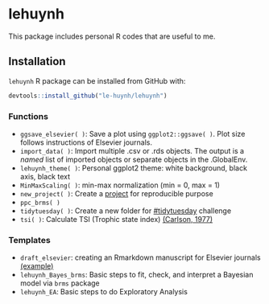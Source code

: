 
<!-- README.md is generated from README.Rmd. Please edit that file -->
# lehuynh

<!-- badges: start -->
<!-- badges: end -->
This package includes personal R codes that are useful to me.

## Installation

`lehuynh` R package can be installed from GitHub with:

``` r
devtools::install_github("le-huynh/lehuynh")
```

### Functions
- `ggsave_elsevier( )`: Save a plot using `ggplot2::ggsave( )`. Plot size follows instructions of Elsevier journals.
- `import_data( )`: Import multiple .csv or .rds objects. The output is a *named* list of imported objects or separate objects in the .GlobalEnv. 
- `lehuynh_theme( )`: Personal ggplot2 theme: white background, black axis, black text
- `MinMaxScaling( )`: min-max normalization (min = 0, max = 1)
- `new_project( )`: Create a [project](https://github.com/SchlossLab/new_project) for reproducible purpose
- `ppc_brms( )`
- `tidytuesday( )`: Create a new folder for [#tidytuesday](https://github.com/rfordatascience/tidytuesday) challenge
- `tsi( )`: Calculate TSI (Trophic state index) [(Carlson, 1977)](https://doi.org/10.4319/lo.1977.22.2.0361)

### Templates
- `draft_elsevier`: creating an Rmarkdown manuscript for Elsevier journals [(example)](https://github.com/le-huynh/writing_journal_article_in_rmarkdown/tree/master/elsevier)
- `lehuynh_Bayes_brms`: Basic steps to fit, check, and interpret a Bayesian model via `brms` package
- `lehuynh_EA`: Basic steps to do Exploratory Analysis
